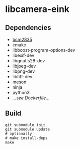 # libcamera-eink

## Dependencies

- [bcm2835](https://www.airspayce.com/mikem/bcm2835/)
- cmake
- libboost-program-options-dev
- libexif-dev
- libgnutls28-dev
- libjpeg-dev
- libpng-dev
- libtiff-dev
- meson
- ninja
- python3
- *...see Dockerfile...*

## Build

```shell
git submodule init
git submodule update
# optionally
# make install-deps
make
```
